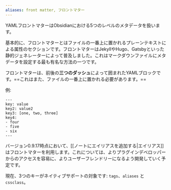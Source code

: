 ```yaml
---
aliases: front matter, フロントマター
---
```


YAMLフロントマターはObsidianにおける5つのレベルのメタデータを扱います。

基本的に、フロントマターとはファイルの一番上に置かれるプレーンテキストによる属性のセクションです。フロントマターはJekyllやHugo、Gatsbyといった静的ジェネレーターによって普及しました。これはマークダウンファイルにメタデータを設定する最も有名な方法の一つです。

フロントマターは、前後の**三つのダッシュ**によって囲まれたYAMLブロックです。==これはまた、ファイルの一番上に置かれる必要があります。==

例:

```
---
key: value
key2: value2
key3: [one, two, three]
key4:
- four
- five
- six
---
```

バージョン0.9.17時点において、[[ノートにエイリアスを追加する|エイリアス]]はフロントマターを利用します。これについては、よりプラグインデベロッパーからのアクセスを容易に、よりユーザーフレンドリーになるよう開発していく予定です。

現在、3つのキーがネイティブサポートの対象です: `tags`、`aliases` と `cssclass`。